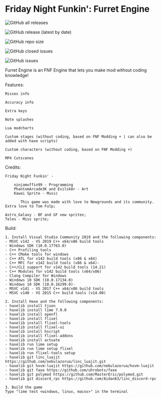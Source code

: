 # Friday Night Funkin': Furret Engine

![GitHub all releases](https://img.shields.io/github/downloads/FurretLol/furret-engine/total?style=flat-square) 

![GitHub release (latest by date)](https://img.shields.io/github/v/release/FurretLol/furret-engine?label=latest-version&style=flat-square)

![GitHub repo size](https://img.shields.io/github/repo-size/FurretLol/furret-engine?style=flat-square)

![GitHub closed issues](https://img.shields.io/github/issues-closed/FurretLol/furret-engine?style=flat-square)

![GitHub issues](https://img.shields.io/github/issues/FurretLol/furret-engine?style=flat-square)

Furret Engine is an FNF Engine that lets you make mod without coding knowledge!

Features:
		
	Misses info
	
	Accuracy info
		
	Extra keys

	Note splashes

  	Lua modcharts

	Custom stages (without coding, based on FNF Modding + | can also be added with haxe scripts)

	Custom characters (without coding, based on FNF Modding +)
	
	MP4 Cutscenes

Credits:

	Friday Night Funkin' -

		ninjamuffin99 - Programming
		PhantomArcade3K and Evilsk8r - Art
		Kawai Sprite - Music

	       This game was made with love to Newgrounds and its community. Extra love to Tom Fulp;
	
	Astro_Galaxy - BF and GF new sprites;
	Teles - Miss sprite;
	
Build:
	
	1. Install Visual Studio Community 2019 and the following components:
	- MSVC v142 - VS 2019 C++ x64/x86 build tools
	- Windows SDK (10.0.17763.0)
	- C++ Profiling tools
	- C++ CMake tools for windows
	- C++ ATL for v142 build tools (x86 & x64)
	- C++ MFC for v142 build tools (x86 & x64)-
	- C++/CLI support for v142 build tools (14.21)
	- C++ Modules for v142 build tools (x64/x86)
	- Clang Compiler for Windows
	- Windows 10 SDK (10.0.17134.0)
	- Windows 10 SDK (10.0.16299.0)-
	- MSVC v141 - VS 2017 C++ x64/x86 build tools
	- MSVC v140 - VS 2015 C++ build tools (v14.00)

	2. Install Haxe and the following components:
	- haxelib install tjson
	- haxelib install lime 7.9.0
	- haxelib install openfl
	- haxelib install flixel
	- haxelib install flixel-tools
	- haxelib install flixel-ui
	- haxelib install hscript
	- haxelib install flixel-addons
	- haxelib install actuate
	- haxelib run lime setup
	- haxelib run lime setup flixel
	- haxelib run flixel-tools setup
	- haxelib git linc_luajit https://github.com/nebulazorua/linc_luajit.git
	- haxelib git hxvm-luajit https://github.com/nebulazorua/hxvm-luajit
	- haxelib git faxe https://github.com/uhrobots/faxe
	- haxelib git polymod https://github.com/MasterEric/polymod.git
	- haxelib git discord_rpc https://github.com/Aidan63/linc_discord-rpc

	3. Build the game
	Type "lime test <windows, linux, macos>" in the terminal

